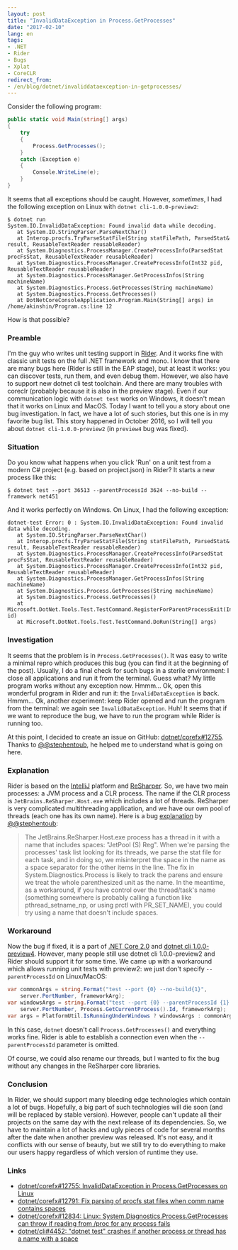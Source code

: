 ```yaml
---
layout: post
title: "InvalidDataException in Process.GetProcesses"
date: "2017-02-10"
lang: en
tags:
- .NET
- Rider
- Bugs
- Xplat
- CoreCLR
redirect_from:
- /en/blog/dotnet/invaliddataexception-in-getprocesses/
---
```


Consider the following program:

```cs
public static void Main(string[] args)
{
    try
    {
        Process.GetProcesses();
    }
    catch (Exception e)
    {
        Console.WriteLine(e);
    }
}
```

It seems that all exceptions should be caught.
However, *sometimes*, I had the following exception on Linux with `dotnet cli-1.0.0-preview2`:

```
$ dotnet run
System.IO.InvalidDataException: Found invalid data while decoding.
   at System.IO.StringParser.ParseNextChar()
   at Interop.procfs.TryParseStatFile(String statFilePath, ParsedStat& result, ReusableTextReader reusableReader)
   at System.Diagnostics.ProcessManager.CreateProcessInfo(ParsedStat procFsStat, ReusableTextReader reusableReader)
   at System.Diagnostics.ProcessManager.CreateProcessInfo(Int32 pid, ReusableTextReader reusableReader)
   at System.Diagnostics.ProcessManager.GetProcessInfos(String machineName)
   at System.Diagnostics.Process.GetProcesses(String machineName)
   at System.Diagnostics.Process.GetProcesses()
   at DotNetCoreConsoleApplication.Program.Main(String[] args) in /home/akinshin/Program.cs:line 12
```

How is that possible?

<!--more-->

### Preamble
I'm the guy who writes unit testing support in [Rider](https://www.jetbrains.com/rider/).
And it works fine with classic unit tests on the full .NET framework and mono.
I know that there are many bugs here (Rider is still in the EAP stage), but at least it works:
  you can discover tests, run them, and even debug them.
However, we also have to support new dotnet cli test toolchain.
And there are many troubles with coreclr (probably because it is also in the preview stage).
Even if our communication logic with `dotnet test` works on Windows, it doesn't mean that it works on Linux and MacOS.
Today I want to tell you a story about one bug investigation.
In fact, we have a lot of such stories, but this one is in my favorite bug list.
This story happened in October 2016, so I will tell you about `dotnet cli-1.0.0-preview2` (in `preview4` bug was fixed).

### Situation
Do you know what happens when you click 'Run' on a unit test from a modern C# project (e.g. based on project.json) in Rider?
It starts a new process like this:
```
$ dotnet test --port 36513 --parentProcessId 3624 --no-build --framework net451
```

And it works perfectly on Windows. On Linux, I had the following exception:
```
dotnet-test Error: 0 : System.IO.InvalidDataException: Found invalid data while decoding.
   at System.IO.StringParser.ParseNextChar()
   at Interop.procfs.TryParseStatFile(String statFilePath, ParsedStat& result, ReusableTextReader reusableReader)
   at System.Diagnostics.ProcessManager.CreateProcessInfo(ParsedStat procFsStat, ReusableTextReader reusableReader)
   at System.Diagnostics.ProcessManager.CreateProcessInfo(Int32 pid, ReusableTextReader reusableReader)
   at System.Diagnostics.ProcessManager.GetProcessInfos(String machineName)
   at System.Diagnostics.Process.GetProcesses(String machineName)
   at System.Diagnostics.Process.GetProcesses()
   at Microsoft.DotNet.Tools.Test.TestCommand.RegisterForParentProcessExit(Int32 id)
   at Microsoft.DotNet.Tools.Test.TestCommand.DoRun(String[] args)
```

### Investigation
It seems that the problem is in `Process.GetProcesses()`.
It was easy to write a minimal repro which produces this bug (you can find it at the beginning of the post).
Usually, I do a final check for such bugs in a sterile environment: I close all applications and run it from the terminal.
Guess what?
My little program works without any exception now.
Hmmm...
Ok, open this wonderful program in Rider and run it: the `InvalidDataException` is back.
Hmmm...
Ok, another experiment: keep Rider opened and run the program from the terminal: we again see `InvalidDataException`.
Huh!
It seems that if we want to reproduce the bug, we have to run the program while Rider is running too.

At this point, I decided to create an issue on GitHub: [dotnet/corefx#12755](https://github.com/dotnet/corefx/issues/12755).
Thanks to [@@stephentoub](https://github.com/stephentoub), he helped me to understand what is going on here.

### Explanation
Rider is based on the [IntelliJ](https://www.jetbrains.com/idea/) platform and [ReSharper](https://www.jetbrains.com/resharper/).
So, we have two main processes: a JVM process and a CLR process.
The name if the CLR process is `JetBrains.ReSharper.Host.exe` which includes a lot of threads.
ReSharper is very complicated multithreading application, and we have our own pool of threads (each one has its own name).
Here is a bug [explanation](https://github.com/dotnet/corefx/issues/12755#issuecomment-254853345) by [@@stephentoub](https://github.com/stephentoub):

> The JetBrains.ReSharper.Host.exe process has a thread in it with a name that includes spaces: "JetPool (S) Reg".
> When we're parsing the processes' task list looking for its threads, we parse the stat file for each task, and in doing so, we misinterpret the space in the name as a space separator for the other items in the line.
> The fix in System.Diagnostics.Process is likely to track the parens and ensure we treat the whole parenthesized unit as the name.
> In the meantime, as a workaround, if you have control over the thread/task's name (something somewhere is probably calling a function like pthread_setname_np, or using prctl with PR_SET_NAME), you could try using a name that doesn't include spaces.

### Workaround
Now the bug if fixed, it is a part of
  [.NET Core 2.0](https://github.com/dotnet/corefx/pull/12791) and
  [dotnet cli 1.0.0-preview4](https://github.com/dotnet/cli/issues/4452).
However, many people still use dotnet cli 1.0.0-preview2 and Rider should support it for some time.
We came up with a workaround which allows running unit tests with preview2:
  we just don't specify `--parentProcessId` on Linux/MacOS:

```cs
var commonArgs = string.Format("test --port {0} --no-build{1}",
    server.PortNumber, frameworkArg);
var windowsArgs = string.Format("test --port {0} --parentProcessId {1} --no-build{2}",
    server.PortNumber, Process.GetCurrentProcess().Id, frameworkArg);
var args = PlatformUtil.IsRunningUnderWindows ? windowsArgs : commonArgs;
```

In this case, `dotnet` doesn't call `Process.GetProcesses()` and everything works fine.
Rider is able to establish a connection even when the `--parentProcessId` parameter is omitted.

Of course, we could also rename our threads, but I wanted to fix the bug without any changes in the ReSharper core libraries.

### Conclusion
In Rider, we should support many bleeding edge technologies which contain a lot of bugs.
Hopefully, a big part of such technologies will die soon (and will be replaced by stable version).
However, people can't update all their projects on the same day with the next release of its dependencies.
So, we have to maintain a lot of hacks and ugly pieces of code for several months after the date when another preview was released.
It's not easy, and it conflicts with our sense of beauty,
  but we still try to do everything to make our users happy regardless of which version of runtime they use.

### Links
* [dotnet/corefx#12755: InvalidDataException in Process.GetProcesses on Linux](https://github.com/dotnet/corefx/issues/12755)
* [dotnet/corefx#12791: Fix parsing of procfs stat files when comm name contains spaces](https://github.com/dotnet/corefx/pull/12791)
* [dotnet/corefx#12834: Linux: System.Diagnostics.Process.GetProcesses can throw if reading from /proc for any process fails](https://github.com/dotnet/corefx/issues/12834)
* [dotnet/cli#4452: "dotnet test" crashes if another process or thread has a name with a space](https://github.com/dotnet/cli/issues/4452)
